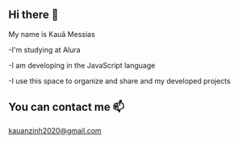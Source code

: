 ## Hi there 👋

My name is Kauã Messias

-I'm studying at Alura

-I am developing in the JavaScript language

-I use this space to organize and share and my developed projects

## You can contact me 📫
kauanzinh2020@gmail.com
